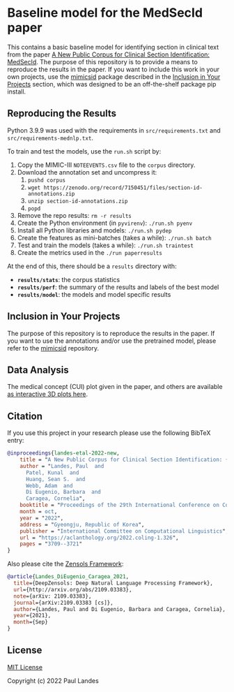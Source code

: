 # Baseline model for the MedSecId paper

This contains a basic baseline model for identifying section in clinical text
from the paper [A New Public Corpus for Clinical Section Identification:
MedSecId].  The purpose of this repository is to provide a means to reproduce
the results in the paper.  If you want to include this work in your own
projects, use the [mimicsid] package described in the [Inclusion in Your
Projects](#inclusion-in-your-projects) section, which was designed to be an
off-the-shelf package pip install.


## Reproducing the Results

Python 3.9.9 was used with the requirements in `src/requirements.txt` and
`src/requirements-mednlp.txt`.

To train and test the models, use the `run.sh` script by:

1. Copy the MIMIC-III `NOTEEVENTS.csv` file to the `corpus` directory.
2. Download the annotation set and uncompress it:
   1. `pushd corpus`
   2. `wget https://zenodo.org/record/7150451/files/section-id-annotations.zip`
   3. `unzip section-id-annotations.zip`
   4. `popd`
3. Remove the repo results: `rm -r results`
4. Create the Python environment (in `pyvirenv`): `./run.sh pyenv`
5. Install all Python libraries and models: `./run.sh pydep`
6. Create the features as mini-batches (takes a while): `./run.sh batch`
7. Test and train the models (takes a while): `./run.sh traintest`
8. Create the metrics used in the `./run paperresults`

At the end of this, there should be a `results` directory with:
* **`results/stats`**: the corpus statistics
* **`results/perf`**: the summary of the results and labels of the best model
* **`results/model`**: the models and model specific results


## Inclusion in Your Projects

The purpose of this repository is to reproduce the results in the paper.  If
you want to use the annotations and/or use the pretrained model, please refer
to the [mimicsid] repository.


## Data Analysis

The medical concept (CUI) plot given in the paper, and others are available [as
interactive 3D plots here](https://uic-nlp-lab.github.io/medsecid/index.html).


## Citation

If you use this project in your research please use the following BibTeX entry:

```bibtex
@inproceedings{landes-etal-2022-new,
    title = "A New Public Corpus for Clinical Section Identification: {M}ed{S}ec{I}d",
    author = "Landes, Paul  and
      Patel, Kunal  and
      Huang, Sean S.  and
      Webb, Adam  and
      Di Eugenio, Barbara  and
      Caragea, Cornelia",
    booktitle = "Proceedings of the 29th International Conference on Computational Linguistics",
    month = oct,
    year = "2022",
    address = "Gyeongju, Republic of Korea",
    publisher = "International Committee on Computational Linguistics",
    url = "https://aclanthology.org/2022.coling-1.326",
    pages = "3709--3721"
}
```

Also please cite the [Zensols Framework]:

```bibtex
@article{Landes_DiEugenio_Caragea_2021,
  title={DeepZensols: Deep Natural Language Processing Framework},
  url={http://arxiv.org/abs/2109.03383},
  note={arXiv: 2109.03383},
  journal={arXiv:2109.03383 [cs]},
  author={Landes, Paul and Di Eugenio, Barbara and Caragea, Cornelia},
  year={2021},
  month={Sep}
}
```


## License

[MIT License]

Copyright (c) 2022 Paul Landes


<!-- links -->

[MIT License]: https://opensource.org/licenses/MIT

[A New Public Corpus for Clinical Section Identification: MedSecId]: https://aclanthology.org/2022.coling-1.326.pdf
[mimicsid]: https://github.com/plandes/mimicsid
[Zensols Framework]: https://github.com/plandes/deepnlp
